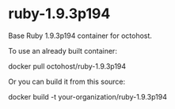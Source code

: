 ruby-1.9.3p194
==============

Base Ruby 1.9.3p194 container for octohost.

To use an already built container:

docker pull octohost/ruby-1.9.3p194

Or you can build it from this source:

docker build -t your-organization/ruby-1.9.3p194
